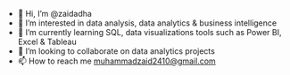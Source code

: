 - 👋 Hi, I’m @zaidadha
- 👀 I’m interested in data analysis, data analytics & business intelligence
- 🌱 I’m currently learning SQL, data visualizations tools such as Power BI, Excel & Tableau
- 💞️ I’m looking to collaborate on data analytics projects
- 📫 How to reach me muhammadzaid2410@gmail.com

<!---
zaidadha/zaidadha is a ✨ special ✨ repository because its `README.md` (this file) appears on your GitHub profile.
You can click the Preview link to take a look at your changes.
--->
